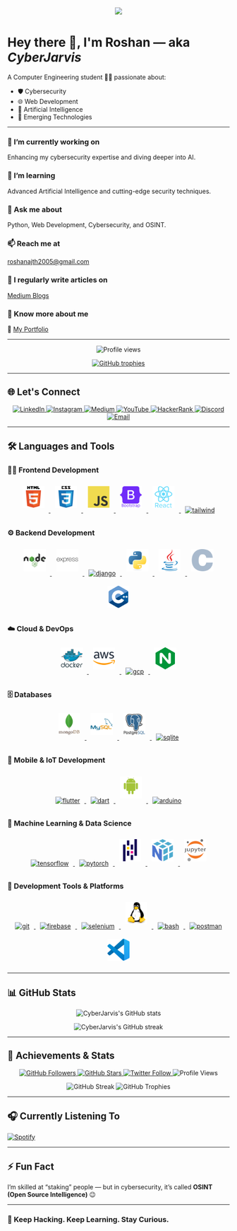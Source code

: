 <h1 align="center">
  <a href="https://git.io/typing-svg">
    <img src="https://readme-typing-svg.herokuapp.com/?lines=Hey!%20I’m%20Roshan%20aka%20CyberJarvis!;Computer%20Engineering%20Enthusiast!;Cybersecurity%20%26%20Tech%20Innovation%20Lover!&center=true&size=18">
  </a>
</h1>

# Hey there 👋, I'm Roshan — aka **_CyberJarvis_**

A Computer Engineering student 👨‍💻 passionate about:

- 🛡️ Cybersecurity  
- 🌐 Web Development  
- 🤖 Artificial Intelligence  
- 🚀 Emerging Technologies  

---

### 🔭 I’m currently working on  
Enhancing my cybersecurity expertise and diving deeper into AI.

### 🌱 I’m learning  
Advanced Artificial Intelligence and cutting-edge security techniques.

### 💬 Ask me about  
Python, Web Development, Cybersecurity, and OSINT.

### 📫 Reach me at  
roshanajth2005@gmail.com

### 📝 I regularly write articles on 
[Medium Blogs](https://medium.com/@cyberjarvis)

### 📄 Know more about me  
🚀 [My Portfolio](https://cyberjarvis.github.io/portfolio)

---

<p align="center">
  <img src="https://komarev.com/ghpvc/?username=cyberjarvis&label=Profile%20views&color=0e75b6&style=flat" alt="Profile views" />
</p>

<p align="center">
  <a href="https://github.com/ryo-ma/github-profile-trophy">
    <img src="https://github-profile-trophy.vercel.app/?username=cyberjarvis&theme=gruvbox&margin-w=15&margin-h=15" alt="GitHub trophies"/>
  </a>
</p>

---

## 🌐 Let's Connect

<p align="center">
  <!-- LinkedIn -->
  <a href="https://linkedin.com/in/roshanajith" target="_blank" rel="noopener noreferrer">
    <img src="https://img.shields.io/badge/LinkedIn-0077B5?style=for-the-badge&logo=linkedin&logoColor=white" alt="LinkedIn"/>
  </a>
  
  <!-- Instagram -->
  <a href="https://instagram.com/roshanajith_7988" target="_blank" rel="noopener noreferrer">
    <img src="https://img.shields.io/badge/Instagram-E4405F?style=for-the-badge&logo=instagram&logoColor=white" alt="Instagram"/>
  </a>
  
  <!-- Medium -->
  <a href="https://medium.com/@cyberjarvis" target="_blank" rel="noopener noreferrer">
    <img src="https://img.shields.io/badge/Medium-12100E?style=for-the-badge&logo=medium&logoColor=white" alt="Medium"/>
  </a>
  
  <!-- YouTube -->
  <a href="https://www.youtube.com/c/cyberraas" target="_blank" rel="noopener noreferrer">
    <img src="https://img.shields.io/badge/YouTube-FF0000?style=for-the-badge&logo=youtube&logoColor=white" alt="YouTube"/>
  </a>
  
  <!-- HackerRank -->
  <a href="https://www.hackerrank.com/roshanajith7911" target="_blank" rel="noopener noreferrer">
    <img src="https://img.shields.io/badge/HackerRank-00EA64?style=for-the-badge&logo=hackerrank&logoColor=black" alt="HackerRank"/>
  </a>
  
  <!-- Discord -->
  <a href="https://discord.gg/j3XnmJ3h" target="_blank" rel="noopener noreferrer">
    <img src="https://img.shields.io/badge/Discord-5865F2?style=for-the-badge&logo=discord&logoColor=white" alt="Discord"/>
  </a>
  
  <!-- Email -->
  <a href="mailto:roshanajth2005@gmail.com" target="_blank" rel="noopener noreferrer">
    <img src="https://img.shields.io/badge/Gmail-D14836?style=for-the-badge&logo=gmail&logoColor=white" alt="Email"/>
  </a>
</p>

---

## 🛠️ Languages and Tools

### 👨‍💻 Frontend Development
<p align="center">
  <a href="https://www.w3.org/html/" target="_blank" rel="noreferrer">
    <img src="https://raw.githubusercontent.com/devicons/devicon/master/icons/html5/html5-original-wordmark.svg" alt="html5" width="50" height="50" style="margin: 10px"/>
  </a>
  <a href="https://www.w3schools.com/css/" target="_blank" rel="noreferrer">
    <img src="https://raw.githubusercontent.com/devicons/devicon/master/icons/css3/css3-original-wordmark.svg" alt="css3" width="50" height="50" style="margin: 10px"/>
  </a>
  <a href="https://developer.mozilla.org/en-US/docs/Web/JavaScript" target="_blank" rel="noreferrer">
    <img src="https://raw.githubusercontent.com/devicons/devicon/master/icons/javascript/javascript-original.svg" alt="javascript" width="50" height="50" style="margin: 10px"/>
  </a>
  <a href="https://getbootstrap.com" target="_blank" rel="noreferrer">
    <img src="https://raw.githubusercontent.com/devicons/devicon/master/icons/bootstrap/bootstrap-plain-wordmark.svg" alt="bootstrap" width="50" height="50" style="margin: 10px"/>
  </a>
  <a href="https://reactjs.org/" target="_blank" rel="noreferrer">
    <img src="https://raw.githubusercontent.com/devicons/devicon/master/icons/react/react-original-wordmark.svg" alt="react" width="50" height="50" style="margin: 10px"/>
  </a>
  <a href="https://tailwindcss.com/" target="_blank" rel="noreferrer">
    <img src="https://www.vectorlogo.zone/logos/tailwindcss/tailwindcss-icon.svg" alt="tailwind" width="50" height="50" style="margin: 10px"/>
  </a>
</p>

### ⚙️ Backend Development
<p align="center">
  <a href="https://nodejs.org" target="_blank" rel="noreferrer">
    <img src="https://raw.githubusercontent.com/devicons/devicon/master/icons/nodejs/nodejs-original-wordmark.svg" alt="nodejs" width="50" height="50" style="margin: 10px"/>
  </a>
  <a href="https://expressjs.com" target="_blank" rel="noreferrer">
    <img src="https://raw.githubusercontent.com/devicons/devicon/master/icons/express/express-original-wordmark.svg" alt="express" width="50" height="50" style="margin: 10px"/>
  </a>
  <a href="https://www.djangoproject.com/" target="_blank" rel="noreferrer">
    <img src="https://cdn.worldvectorlogo.com/logos/django.svg" alt="django" width="50" height="50" style="margin: 10px"/>
  </a>
  <a href="https://www.python.org" target="_blank" rel="noreferrer">
    <img src="https://raw.githubusercontent.com/devicons/devicon/master/icons/python/python-original.svg" alt="python" width="50" height="50" style="margin: 10px"/>
  </a>
  <a href="https://www.java.com" target="_blank" rel="noreferrer">
    <img src="https://raw.githubusercontent.com/devicons/devicon/master/icons/java/java-original.svg" alt="java" width="50" height="50" style="margin: 10px"/>
  </a>
  <a href="https://www.cprogramming.com/" target="_blank" rel="noreferrer">
    <img src="https://raw.githubusercontent.com/devicons/devicon/master/icons/c/c-original.svg" alt="c" width="50" height="50" style="margin: 10px"/>
  </a>
  <a href="https://www.w3schools.com/cpp/" target="_blank" rel="noreferrer">
    <img src="https://raw.githubusercontent.com/devicons/devicon/master/icons/cplusplus/cplusplus-original.svg" alt="cplusplus" width="50" height="50" style="margin: 10px"/>
  </a>
</p>

### ☁️ Cloud & DevOps
<p align="center">
  <a href="https://www.docker.com/" target="_blank" rel="noreferrer">
    <img src="https://raw.githubusercontent.com/devicons/devicon/master/icons/docker/docker-original-wordmark.svg" alt="docker" width="50" height="50" style="margin: 10px"/>
  </a>
  <a href="https://aws.amazon.com" target="_blank" rel="noreferrer">
    <img src="https://raw.githubusercontent.com/devicons/devicon/master/icons/amazonwebservices/amazonwebservices-original-wordmark.svg" alt="aws" width="50" height="50" style="margin: 10px"/>
  </a>
  <a href="https://cloud.google.com" target="_blank" rel="noreferrer">
    <img src="https://www.vectorlogo.zone/logos/google_cloud/google_cloud-icon.svg" alt="gcp" width="50" height="50" style="margin: 10px"/>
  </a>
  <a href="https://www.nginx.com" target="_blank" rel="noreferrer">
    <img src="https://raw.githubusercontent.com/devicons/devicon/master/icons/nginx/nginx-original.svg" alt="nginx" width="50" height="50" style="margin: 10px"/>
  </a>
</p>

### 🗄️ Databases
<p align="center">
  <a href="https://www.mongodb.com/" target="_blank" rel="noreferrer">
    <img src="https://raw.githubusercontent.com/devicons/devicon/master/icons/mongodb/mongodb-original-wordmark.svg" alt="mongodb" width="50" height="50" style="margin: 10px"/>
  </a>
  <a href="https://www.mysql.com/" target="_blank" rel="noreferrer">
    <img src="https://raw.githubusercontent.com/devicons/devicon/master/icons/mysql/mysql-original-wordmark.svg" alt="mysql" width="50" height="50" style="margin: 10px"/>
  </a>
  <a href="https://www.postgresql.org" target="_blank" rel="noreferrer">
    <img src="https://raw.githubusercontent.com/devicons/devicon/master/icons/postgresql/postgresql-original-wordmark.svg" alt="postgresql" width="50" height="50" style="margin: 10px"/>
  </a>
  <a href="https://www.sqlite.org/" target="_blank" rel="noreferrer">
    <img src="https://www.vectorlogo.zone/logos/sqlite/sqlite-icon.svg" alt="sqlite" width="50" height="50" style="margin: 10px"/>
  </a>
</p>

### 📱 Mobile & IoT Development
<p align="center">
  <a href="https://flutter.dev" target="_blank" rel="noreferrer">
    <img src="https://www.vectorlogo.zone/logos/flutterio/flutterio-icon.svg" alt="flutter" width="50" height="50" style="margin: 10px"/>
  </a>
  <a href="https://dart.dev" target="_blank" rel="noreferrer">
    <img src="https://www.vectorlogo.zone/logos/dartlang/dartlang-icon.svg" alt="dart" width="50" height="50" style="margin: 10px"/>
  </a>
  <a href="https://developer.android.com" target="_blank" rel="noreferrer">
    <img src="https://raw.githubusercontent.com/devicons/devicon/master/icons/android/android-original-wordmark.svg" alt="android" width="50" height="50" style="margin: 10px"/>
  </a>
  <a href="https://www.arduino.cc/" target="_blank" rel="noreferrer">
    <img src="https://cdn.worldvectorlogo.com/logos/arduino-1.svg" alt="arduino" width="50" height="50" style="margin: 10px"/>
  </a>
</p>

### 🤖 Machine Learning & Data Science
<p align="center">
  <a href="https://www.tensorflow.org" target="_blank" rel="noreferrer">
    <img src="https://www.vectorlogo.zone/logos/tensorflow/tensorflow-icon.svg" alt="tensorflow" width="50" height="50" style="margin: 10px"/>
  </a>
  <a href="https://pytorch.org/" target="_blank" rel="noreferrer">
    <img src="https://www.vectorlogo.zone/logos/pytorch/pytorch-icon.svg" alt="pytorch" width="50" height="50" style="margin: 10px"/>
  </a>
  <a href="https://pandas.pydata.org/" target="_blank" rel="noreferrer">
    <img src="https://raw.githubusercontent.com/devicons/devicon/2ae2a900d2f041da66e950e4d48052658d850630/icons/pandas/pandas-original.svg" alt="pandas" width="50" height="50" style="margin: 10px"/>
  </a>
  <a href="https://numpy.org/" target="_blank" rel="noreferrer">
    <img src="https://raw.githubusercontent.com/devicons/devicon/master/icons/numpy/numpy-original.svg" alt="numpy" width="50" height="50" style="margin: 10px"/>
  </a>
  <a href="https://jupyter.org/" target="_blank" rel="noreferrer">
    <img src="https://raw.githubusercontent.com/devicons/devicon/master/icons/jupyter/jupyter-original-wordmark.svg" alt="jupyter" width="50" height="50" style="margin: 10px"/>
  </a>
</p>

### 🔧 Development Tools & Platforms
<p align="center">
  <a href="https://git-scm.com/" target="_blank" rel="noreferrer">
    <img src="https://www.vectorlogo.zone/logos/git-scm/git-scm-icon.svg" alt="git" width="50" height="50" style="margin: 10px"/>
  </a>
  <a href="https://firebase.google.com/" target="_blank" rel="noreferrer">
    <img src="https://www.vectorlogo.zone/logos/firebase/firebase-icon.svg" alt="firebase" width="50" height="50" style="margin: 10px"/>
  </a>
  <a href="https://www.selenium.dev" target="_blank" rel="noreferrer">
    <img src="https://raw.githubusercontent.com/detain/svg-logos/780f25886640cef088af994181646db2f6b1a3f8/svg/selenium-logo.svg" alt="selenium" width="50" height="50" style="margin: 10px"/>
  </a>
  <a href="https://www.linux.org/" target="_blank" rel="noreferrer">
    <img src="https://raw.githubusercontent.com/devicons/devicon/master/icons/linux/linux-original.svg" alt="linux" width="50" height="50" style="margin: 10px"/>
  </a>
  <a href="https://www.gnu.org/software/bash/" target="_blank" rel="noreferrer">
    <img src="https://www.vectorlogo.zone/logos/gnu_bash/gnu_bash-icon.svg" alt="bash" width="50" height="50" style="margin: 10px"/>
  </a>
  <a href="https://postman.com" target="_blank" rel="noreferrer">
    <img src="https://www.vectorlogo.zone/logos/getpostman/getpostman-icon.svg" alt="postman" width="50" height="50" style="margin: 10px"/>
  </a>
  <a href="https://code.visualstudio.com/" target="_blank" rel="noreferrer">
    <img src="https://raw.githubusercontent.com/devicons/devicon/master/icons/vscode/vscode-original.svg" alt="vscode" width="50" height="50" style="margin: 10px"/>
  </a>
</p>

---

## 📊 GitHub Stats

<p align="center">
  <img src="https://github-readme-stats.vercel.app/api?username=CyberJarvis&show_icons=true&theme=radical" alt="CyberJarvis's GitHub stats" />
</p>
<p align="center">
  <img src="https://github-readme-streak-stats.herokuapp.com/?user=CyberJarvis&theme=radical" alt="CyberJarvis's GitHub streak" />
</p>

---

## 🏅 Achievements & Stats

<p align="center">
  <!-- GitHub Stats -->
  <a href="https://github.com/CyberJarvis?tab=followers">
    <img alt="GitHub Followers" src="https://img.shields.io/github/followers/CyberJarvis?label=GitHub%20Followers&style=for-the-badge&logo=github&color=blue">
  </a>
  <a href="https://github.com/CyberJarvis">
    <img alt="GitHub Stars" src="https://img.shields.io/github/stars/CyberJarvis?label=GitHub%20Stars&style=for-the-badge&logo=github&color=yellow">
  </a>
  
  <!-- Social Media -->
  <a href="https://twitter.com/CyberJarvis">
    <img alt="Twitter Follow" src="https://img.shields.io/twitter/follow/CyberJarvis?label=Twitter%20Followers&style=for-the-badge&logo=twitter&color=1DA1F2">
  </a>
  
  <!-- Profile Views -->
  <img alt="Profile Views" src="https://komarev.com/ghpvc/?username=CyberJarvis&label=Profile%20Views&style=for-the-badge&color=orange">

<p align="center">
  <!-- Streak Stats -->
  <img alt="GitHub Streak" src="https://streak-stats.demolab.com?user=CyberJarvis&theme=dark&hide_border=true&mode=weekly&background=45%2C1F1F1F%2C00000000">
  
  <!-- Trophy Stats -->
  <img alt="GitHub Trophies" src="https://github-profile-trophy.vercel.app/?username=CyberJarvis&theme=onedark&no-frame=true&row=1&column=7">
</p>

---

## 🎧 Currently Listening To

[![Spotify](https://novatorem.vercel.app/api/spotify)](https://open.spotify.com)

---

## ⚡ Fun Fact

I’m skilled at “staking” people — but in cybersecurity, it’s called **OSINT (Open Source Intelligence)** 😉

---

### 🚀 Keep Hacking. Keep Learning. Stay Curious.


